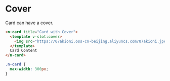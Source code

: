 # Cover

Card can have a cover.

```html
<n-card title="Card with Cover">
  <template v-slot:cover>
    <img src="https://07akioni.oss-cn-beijing.aliyuncs.com/07akioni.jpeg" />
  </template>
  Card Content
</n-card>
```

```css
.n-card {
  max-width: 300px;
}
```
